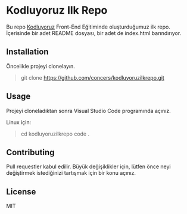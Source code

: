 # Kodluyoruz Ilk Repo

Bu repo [Kodluyoruz](https://www.kodluyoruz.org/) Front-End Eğitiminde oluşturduğumuz ilk repo. İçerisinde bir adet README dosyası, bir adet de index.html barındırıyor.

## Installation
Öncelikle projeyi clonelayın.

  > git clone https://github.com/concers/kodluyoruzilkrepo.git



## Usage
Projeyi cloneladıktan sonra Visual Studio Code programında açınız.

Linux için:

  >cd kodluyoruzilkrepo
  >code .


## Contributing
Pull requestler kabul edilir. Büyük değişiklikler için, lütfen önce neyi değiştirmek istediğinizi tartışmak için bir konu açınız.

## License
MIT
